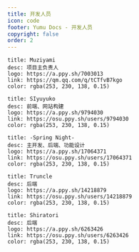 ```yaml
---
title: 开发人员
icon: code
footer: Yumu Docs - 开发人员
copyright: false
order: 2
---
```

```card
title: Muziyami
desc: 项目主负责人
logo: https://a.ppy.sh/7003013
link: https://qm.qq.com/q/tCTfvB7kgo
color: rgba(253, 230, 138, 0.15)
```

```card
title: SIyuyuko
desc: 前端、网站构建
logo: https://a.ppy.sh/9794030
link: https://osu.ppy.sh/users/9794030
color: rgba(253, 230, 138, 0.15)
```

```card
title: -Spring Night-
desc: 主开发、后端、功能设计
logo: https://a.ppy.sh/17064371
link: https://osu.ppy.sh/users/17064371
color: rgba(253, 230, 138, 0.15)
```

```card
title: Truncle
desc: 后端
logo: https://a.ppy.sh/14218879
link: https://osu.ppy.sh/users/14218879
color: rgba(253, 230, 138, 0.15)
```

```card
title: Shiratori
desc: 后端
logo: https://a.ppy.sh/6263426
link: https://osu.ppy.sh/users/6263426
color: rgba(253, 230, 138, 0.15)
```
<script>
if (typeof document !== 'undefined') {
    function domLoading() {
        return !! document.querySelector(`a[href="https://osu.ppy.sh/users/17064371"]`);
    }
    function domLoaded(){
        const myCardDom = document.querySelector(`a[href="https://osu.ppy.sh/users/17064371"]`);
        myCardDom.style.zoom = 0.6;
        const keyframes = [
            {transform: 'rotate(0turn)'},
            {transform: 'rotate(1turn)'},
        ];
        const options = {
            duration: 300,
            iterations: Infinity,
        };
        let animate;
        myCardDom.addEventListener('mouseenter', () => animate = myCardDom.animate(keyframes, options));
        myCardDom.addEventListener('mouseleave', () => {
            myCardDom.style.transform = getComputedStyle(myCardDom).transform;
            animate.cancel();
        });
    }
    let max_time = 100;
    function loop() {
        if (domLoading()) {
            domLoaded();
            return;
        }
        if (max_time > 0) {
            max_time--;
            setTimeout(loop, 50);
        } else {
            console.log("loading time out");
        }
    }
    loop();
}
</script>